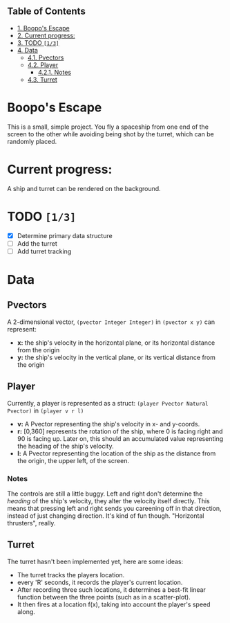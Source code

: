 <div id="table-of-contents">
<h2>Table of Contents</h2>
<div id="text-table-of-contents">
<ul>
<li><a href="#orgheadline1">1. Boopo's Escape</a></li>
<li><a href="#orgheadline2">2. Current progress:</a></li>
<li><a href="#orgheadline3">3. <span class="todo nilTODO">TODO</span> <code>[1/3]</code></a></li>
<li><a href="#orgheadline8">4. Data</a>
<ul>
<li><a href="#orgheadline4">4.1. Pvectors</a></li>
<li><a href="#orgheadline6">4.2. Player</a>
<ul>
<li><a href="#orgheadline5">4.2.1. Notes</a></li>
</ul>
</li>
<li><a href="#orgheadline7">4.3. Turret</a></li>
</ul>
</li>
</ul>
</div>
</div>

# Boopo's Escape<a id="orgheadline1"></a>

This is a small, simple project. You fly a spaceship from one end of the screen to the other while avoiding being shot by the turret, which can be randomly placed.

# Current progress:<a id="orgheadline2"></a>

A ship and turret can be rendered on the background.

# TODO <code>[1/3]</code><a id="orgheadline3"></a>

-   [X] Determine primary data structure
-   [ ] Add the turret
-   [ ] Add turret tracking

# Data<a id="orgheadline8"></a>

## Pvectors<a id="orgheadline4"></a>

A 2-dimensional vector, `(pvector Integer Integer)` in `(pvector x y)` can represent:

-   **x:** the ship's velocity in the horizontal plane, or its horizontal distance from the origin
-   **y:** the ship's velocity in the vertical plane, or its vertical distance from the origin

## Player<a id="orgheadline6"></a>

Currently, a player is represented as a struct: `(player Pvector Natural Pvector)` in `(player v r l)`

-   **v:** A Pvector representing the ship's velocity in x- and y-coords.
-   **r:** [0,360] represents the rotation of the ship, where 0 is facing right and 90 is facing up. Later on, this should an accumulated value representing the heading of the ship's velocity.
-   **l:** A Pvector representing the location of the ship as the distance from the origin, the upper left, of the screen.

### Notes<a id="orgheadline5"></a>

The controls are still a little buggy. Left and right don't determine the *heading* of the ship's velocity, they alter the velocity itself directly. This means that pressing left and right sends you careening off in that direction, instead of just changing direction. It's kind of fun though. "Horizontal thrusters", really.

## Turret<a id="orgheadline7"></a>

The turret hasn't been implemented yet, here are some ideas:

-   The turret tracks the players location.
-   every 'R' seconds, it records the player's current location.
-   After recording three such locations, it determines a best-fit linear function between the three points (such as in a scatter-plot).
-   It then fires at a location f(x), taking into account the player's speed along.
